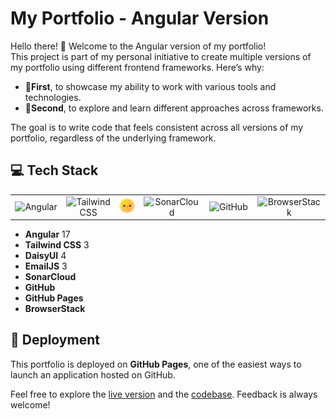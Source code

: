 # My Portfolio - Angular Version

Hello there! 👋 Welcome to the Angular version of my portfolio!  
This project is part of my personal initiative to create multiple versions of my portfolio using different frontend frameworks. Here’s why:

- 🥇**First**, to showcase my ability to work with various tools and technologies.
- 🥈**Second**, to explore and learn different approaches across frameworks.

The goal is to write code that feels consistent across all versions of my portfolio, regardless of the underlying framework.

## 💻 Tech Stack

<table width="100" align='center' >
  <tr>
      <td align='center' width="160">
        <img src="https://www.vectorlogo.zone/logos/angular/angular-icon.svg" width="80" title="Angular"/>        
      </td>
<td align='center' width="160">
        <img src="https://www.vectorlogo.zone/logos/tailwindcss/tailwindcss-icon.svg" width="80" title="Tailwind CSS"/>        
      </td>
<td align='center' width="160">
        <img src="https://raw.githubusercontent.com/gilbarbara/logos/92bb74e98bca1ea1ad794442676ebc4e75038adc/logos/daisyUI-icon.svg" width="80" title="DaisyUI"/>        
      </td>
<td align='center' width="160">
        <img src="https://raw.githubusercontent.com/gilbarbara/logos/92bb74e98bca1ea1ad794442676ebc4e75038adc/logos/sonarcloud-icon.svg" width="80" title="SonarCloud"/>        
      </td>
<td align='center' width="160">
        <img src="https://raw.githubusercontent.com/gilbarbara/logos/92bb74e98bca1ea1ad794442676ebc4e75038adc/logos/github-icon.svg" width="80" title="GitHub"/>        
      </td>
<td align='center' width="160">
        <img src="https://raw.githubusercontent.com/gilbarbara/logos/92bb74e98bca1ea1ad794442676ebc4e75038adc/logos/browserstack.svg" width="80" title="BrowserStack"/>        
      </td>
  </tr>
</table>

- **Angular** 17
- **Tailwind CSS** 3
- **DaisyUI** 4
- **EmailJS** 3
- **SonarCloud**
- **GitHub**
- **GitHub Pages**
- **BrowserStack**

## 🚀 Deployment

This portfolio is deployed on **GitHub Pages**, one of the easiest ways to launch an application hosted on GitHub.

Feel free to explore the [live version](https://giaspa.github.io/my-portfolio-angular/) and the [codebase](https://github.com/Giaspa/my-portfolio-angular). Feedback is always welcome!
